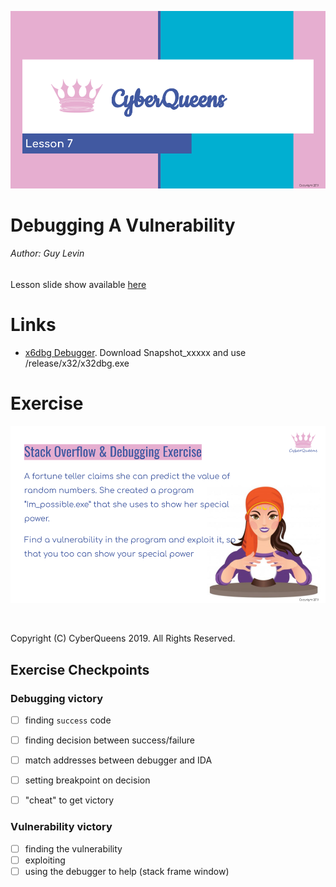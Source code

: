 
![Opening Slide](lesson_7_opening_slide.png?raw=true "Lesson 7 opening slide")

# Debugging A Vulnerability

###### Author: Guy Levin

Lesson slide show available [here](https://docs.google.com/presentation/d/1NNp3g2bAar3THU7ckb-Mrz5fdIy7q_qvTYdcg69_Gvw/edit?usp=sharing)

# Links
* [x6dbg Debugger](https://github.com/x64dbg/x64dbg/releases). Download Snapshot_xxxxx and use /release/x32/x32dbg.exe

# Exercise

![Today's exercise](today's_exercise.png?raw=true "Today's exercise")

&nbsp;
&nbsp;

Copyright (C) CyberQueens 2019. All Rights Reserved.

## Exercise Checkpoints

### Debugging victory

- [ ] finding `success` code
- [ ] finding decision between success/failure
- [ ] match addresses between debugger and IDA
- [ ] setting breakpoint on decision
- [ ] "cheat" to get victory



### Vulnerability victory

- [ ] finding the vulnerability 
- [ ] exploiting
- [ ] using the debugger to help (stack frame window)
